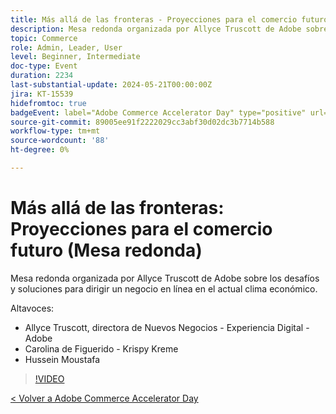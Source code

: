 ```yaml
---
title: Más allá de las fronteras - Proyecciones para el comercio futuro
description: Mesa redonda organizada por Allyce Truscott de Adobe sobre los desafíos y soluciones para dirigir un negocio en línea en el actual clima económico.
topic: Commerce
role: Admin, Leader, User
level: Beginner, Intermediate
doc-type: Event
duration: 2234
last-substantial-update: 2024-05-21T00:00:00Z
jira: KT-15539
hidefromtoc: true
badgeEvent: label="Adobe Commerce Accelerator Day" type="positive" url="https://experienceleague.adobe.com/en/docs/events/apac-commerce-recordings/2024/overview"
source-git-commit: 89005ee91f2222029cc3abf30d02dc3b7714b588
workflow-type: tm+mt
source-wordcount: '88'
ht-degree: 0%

---
```



# Más allá de las fronteras: Proyecciones para el comercio futuro (Mesa redonda)

Mesa redonda organizada por Allyce Truscott de Adobe sobre los desafíos y soluciones para dirigir un negocio en línea en el actual clima económico.

Altavoces:

+ Allyce Truscott, directora de Nuevos Negocios - Experiencia Digital - Adobe
+ Carolina de Figuerido - Krispy Kreme
+ Hussein Moustafa

>[!VIDEO](https://video.tv.adobe.com/v/3429265/?learn=on)

[&lt; Volver a Adobe Commerce Accelerator Day](./overview.md)